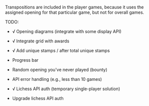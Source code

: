 Transpositions are included in the player games, because it uses the assigned opening for that particular game, but not for overall games.

TODO:
- √ Opening diagrams (integrate with some display API)
- √ Integrate grid with awards
- √ Add unique stamps / after total unique stamps
- Progress bar
- Random opening you've never played (bounty)
- API error handling (e.g., less than 10 games)
- √ Lichess API auth (temporary single-player solution)

- Upgrade lichess API auth